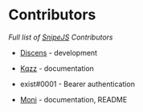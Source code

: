 # Contributors

*Full list of [SnipeJS](https://github.com/Discenz/SnipeJS) Contributors*

* [Discens](https://github.com/Discenz) - development

* [Kqzz](https://github.com/Kqzz) - documentation

* exist#0001 - Bearer authentication

* [Moni](https://github.com/NotMoni) - documentation, README
